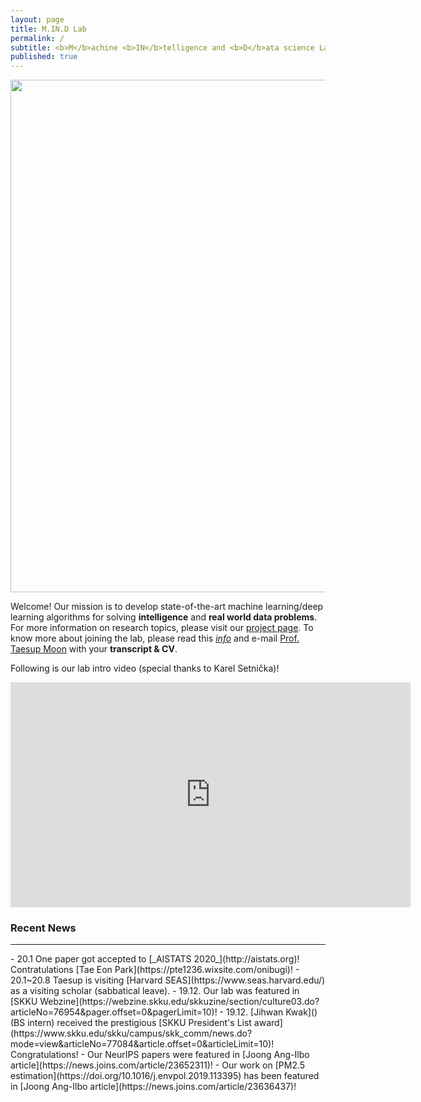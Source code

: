 ```yaml
---
layout: page
title: M.IN.D Lab
permalink: /
subtitle: <b>M</b>achine <b>IN</b>telligence and <b>D</b>ata science Laboratory
published: true
---
```

<img src="img/front.png" width="820" align="center"/>

Welcome! Our mission is to develop state-of-the-art machine learning/deep learning algorithms for solving **intelligence** and **real world data problems**. For more information on research topics, please visit our [project page](projects/project). To know more about joining the lab, please read this [*info*](info.md) and e-mail [Prof. Taesup Moon](people/pi.md) with your **transcript & CV**.

Following is our lab intro video (special thanks to Karel Setnička)! 
<iframe src="https://player.vimeo.com/video/257239184" width="640" height="360" frameborder="0" webkitallowfullscreen mozallowfullscreen allowfullscreen></iframe>

### Recent News
<hr>
- 20.1 One paper got accepted to [_AISTATS 2020_](http://aistats.org)! Contratulations [Tae Eon Park](https://pte1236.wixsite.com/onibugi)!
- 20.1~20.8 Taesup is visiting [Harvard SEAS](https://www.seas.harvard.edu/) as a visiting scholar (sabbatical leave). 
- 19.12. Our lab was featured in [SKKU Webzine](https://webzine.skku.edu/skkuzine/section/culture03.do?articleNo=76954&pager.offset=0&pagerLimit=10)!
- 19.12. [Jihwan Kwak]() (BS intern) received the prestigious [SKKU President's List award](https://www.skku.edu/skku/campus/skk_comm/news.do?mode=view&articleNo=77084&article.offset=0&articleLimit=10)! Congratulations!
- Our NeurIPS papers were featured in [Joong Ang-Ilbo article](https://news.joins.com/article/23652311)!
- Our work on [PM2.5 estimation](https://doi.org/10.1016/j.envpol.2019.113395) has been featured in [Joong Ang-Ilbo article](https://news.joins.com/article/23636437)!
